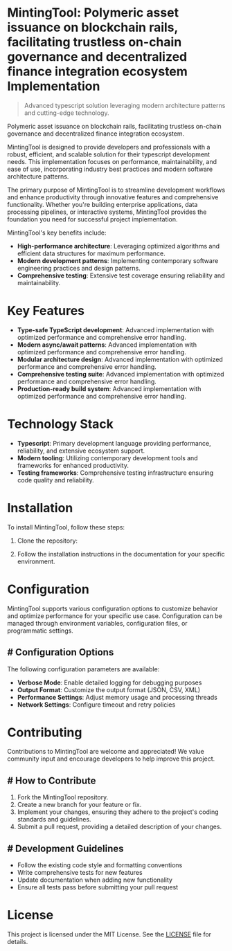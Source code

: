 <!-- fallback_MintingTool_20250802233420_34447 -->

# MintingTool: Polymeric asset issuance on blockchain rails, facilitating trustless on-chain governance and decentralized finance integration ecosystem Implementation
> Advanced typescript solution leveraging modern architecture patterns and cutting-edge technology.

Polymeric asset issuance on blockchain rails, facilitating trustless on-chain governance and decentralized finance integration ecosystem.

MintingTool is designed to provide developers and professionals with a robust, efficient, and scalable solution for their typescript development needs. This implementation focuses on performance, maintainability, and ease of use, incorporating industry best practices and modern software architecture patterns.

The primary purpose of MintingTool is to streamline development workflows and enhance productivity through innovative features and comprehensive functionality. Whether you're building enterprise applications, data processing pipelines, or interactive systems, MintingTool provides the foundation you need for successful project implementation.

MintingTool's key benefits include:

* **High-performance architecture**: Leveraging optimized algorithms and efficient data structures for maximum performance.
* **Modern development patterns**: Implementing contemporary software engineering practices and design patterns.
* **Comprehensive testing**: Extensive test coverage ensuring reliability and maintainability.

# Key Features

* **Type-safe TypeScript development**: Advanced implementation with optimized performance and comprehensive error handling.
* **Modern async/await patterns**: Advanced implementation with optimized performance and comprehensive error handling.
* **Modular architecture design**: Advanced implementation with optimized performance and comprehensive error handling.
* **Comprehensive testing suite**: Advanced implementation with optimized performance and comprehensive error handling.
* **Production-ready build system**: Advanced implementation with optimized performance and comprehensive error handling.

# Technology Stack

* **Typescript**: Primary development language providing performance, reliability, and extensive ecosystem support.
* **Modern tooling**: Utilizing contemporary development tools and frameworks for enhanced productivity.
* **Testing frameworks**: Comprehensive testing infrastructure ensuring code quality and reliability.

# Installation

To install MintingTool, follow these steps:

1. Clone the repository:


2. Follow the installation instructions in the documentation for your specific environment.

# Configuration

MintingTool supports various configuration options to customize behavior and optimize performance for your specific use case. Configuration can be managed through environment variables, configuration files, or programmatic settings.

## # Configuration Options

The following configuration parameters are available:

* **Verbose Mode**: Enable detailed logging for debugging purposes
* **Output Format**: Customize the output format (JSON, CSV, XML)
* **Performance Settings**: Adjust memory usage and processing threads
* **Network Settings**: Configure timeout and retry policies

# Contributing

Contributions to MintingTool are welcome and appreciated! We value community input and encourage developers to help improve this project.

## # How to Contribute

1. Fork the MintingTool repository.
2. Create a new branch for your feature or fix.
3. Implement your changes, ensuring they adhere to the project's coding standards and guidelines.
4. Submit a pull request, providing a detailed description of your changes.

## # Development Guidelines

* Follow the existing code style and formatting conventions
* Write comprehensive tests for new features
* Update documentation when adding new functionality
* Ensure all tests pass before submitting your pull request

# License

This project is licensed under the MIT License. See the [LICENSE](https://github.com/ludo53/MintingTool/blob/main/LICENSE) file for details.
